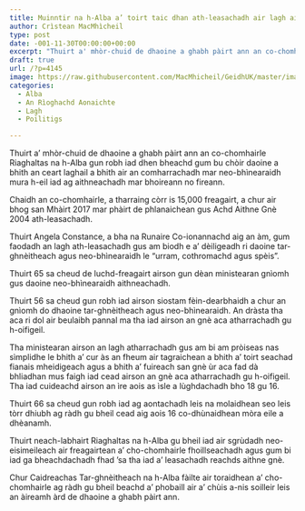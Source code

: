 ```yaml
---
title: Muinntir na h-Alba a’ toirt taic dhan ath-leasachadh air lagh aithneachadh gnè
author: Crìstean MacMhìcheil
type: post
date: -001-11-30T00:00:00+00:00
excerpt: "Thuirt a' mhòr-chuid de dhaoine a ghabh pàirt ann an co-chomhairle Riaghaltas na h-Alba gun robh iad dhen bheachd gum bu chòir daoine a bhith an ceart laghail a bhith air an comharrachadh mar neo-bhìnearaidh mura h-eil iad ag aithneachadh mar bhoireann no fireann."
draft: true
url: /?p=4145
image: https://raw.githubusercontent.com/MacMhicheil/GeidhUK/master/images/.jpg
categories:
  - Alba
  - An Rìoghachd Aonaichte
  - Lagh
  - Poilitigs

---
```

Thuirt a&#8217; mhòr-chuid de dhaoine a ghabh pàirt ann an co-chomhairle Riaghaltas na h-Alba gun robh iad dhen bheachd gum bu chòir daoine a bhith an ceart laghail a bhith air an comharrachadh mar neo-bhìnearaidh mura h-eil iad ag aithneachadh mar bhoireann no fireann.

Chaidh an co-chomhairle, a tharraing còrr is 15,000 freagairt, a chur air bhog san Mhàirt 2017 mar phàirt de phlanaichean gus Achd Aithne Gnè 2004 ath-leasachadh.

Thuirt Angela Constance, a bha na Runaire Co-ionannachd aig an àm, gum faodadh an lagh ath-leasachadh gus am biodh e a&#8217; dèiligeadh ri daoine tar-ghnèitheach agus neo-bhìnearaidh le &#8220;urram, cothromachd agus spèis&#8221;.

Thuirt 65 sa cheud de luchd-freagairt airson gun dèan ministearan gnìomh gus daoine neo-bhìnearaidh aithneachadh.

Thuirt 56 sa cheud gun robh iad airson siostam fèin-dearbhaidh a chur an gnìomh do dhaoine tar-ghnèitheach agus neo-bhìnearaidh. An dràsta tha aca ri dol air beulaibh pannal ma tha iad airson an gnè aca atharrachadh gu h-oifigeil.

Tha ministearan airson an lagh atharrachadh gus am bi am pròiseas nas sìmplidhe le bhith a&#8217; cur às an fheum air tagraichean a bhith a&#8217; toirt seachad fianais mheidigeach agus a bhith a&#8217; fuireach san gnè ùr aca fad dà bhliadhan mus faigh iad cead airson an gnè aca atharrachadh gu h-oifigeil. Tha iad cuideachd airson an ìre aois as ìsle a lùghdachadh bho 18 gu 16.

Thuirt 66 sa cheud gun robh iad ag aontachadh leis na molaidhean seo leis tòrr dhiubh ag ràdh gu bheil cead aig aois 16 co-dhùnaidhean mòra eile a dhèanamh.

Thuirt neach-labhairt Riaghaltas na h-Alba gu bheil iad air sgrùdadh neo-eisimeileach air freagairtean a&#8217; cho-chomhairle fhoillseachadh agus gum bi iad ga bheachdachadh fhad &#8217;sa tha iad a&#8217; leasachadh reachds aithne gnè.

Chur Caidreachas Tar-ghnèitheach na h-Alba fàilte air toraidhean a&#8217; cho-chomhairle ag ràdh gu bheil beachd a&#8217; phobaill air a&#8217; chùis a-nis soilleir leis an àireamh àrd de dhaoine a ghabh pàirt ann.
